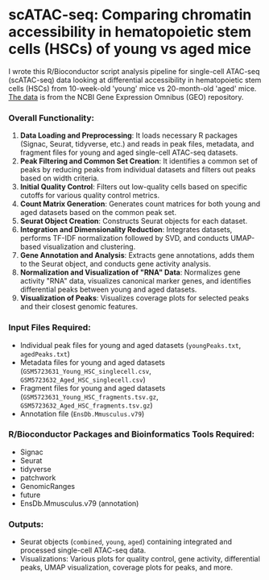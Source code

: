 # scATAC-seq: Comparing chromatin accessibility in hematopoietic stem cells (HSCs) of young vs aged mice

I wrote this R/Bioconductor script analysis pipeline for single-cell ATAC-seq (scATAC-seq) data looking at differential accessibility in hematopoietic stem cells (HSCs) from 10-week-old 'young' mice vs 20-month-old 'aged' mice. [The data](https://www.ncbi.nlm.nih.gov/geo/query/acc.cgi?acc=GSE162662) is from the NCBI Gene Expression Omnibus (GEO) repository.

### Overall Functionality:
1. **Data Loading and Preprocessing**: It loads necessary R packages (Signac, Seurat, tidyverse, etc.) and reads in peak files, metadata, and fragment files for young and aged single-cell ATAC-seq datasets.
2. **Peak Filtering and Common Set Creation**: It identifies a common set of peaks by reducing peaks from individual datasets and filters out peaks based on width criteria.
3. **Initial Quality Control**: Filters out low-quality cells based on specific cutoffs for various quality control metrics.
4. **Count Matrix Generation**: Generates count matrices for both young and aged datasets based on the common peak set.
5. **Seurat Object Creation**: Constructs Seurat objects for each dataset.
6. **Integration and Dimensionality Reduction**: Integrates datasets, performs TF-IDF normalization followed by SVD, and conducts UMAP-based visualization and clustering.
7. **Gene Annotation and Analysis**: Extracts gene annotations, adds them to the Seurat object, and conducts gene activity analysis.
8. **Normalization and Visualization of "RNA" Data**: Normalizes gene activity "RNA" data, visualizes canonical marker genes, and identifies differential peaks between young and aged datasets.
9. **Visualization of Peaks**: Visualizes coverage plots for selected peaks and their closest genomic features.

### Input Files Required:
- Individual peak files for young and aged datasets (`youngPeaks.txt`, `agedPeaks.txt`)
- Metadata files for young and aged datasets (`GSM5723631_Young_HSC_singlecell.csv`, `GSM5723632_Aged_HSC_singlecell.csv`)
- Fragment files for young and aged datasets (`GSM5723631_Young_HSC_fragments.tsv.gz`, `GSM5723632_Aged_HSC_fragments.tsv.gz`)
- Annotation file (`EnsDb.Mmusculus.v79`)

### R/Bioconductor Packages and Bioinformatics Tools Required:
- Signac
- Seurat
- tidyverse
- patchwork
- GenomicRanges
- future
- EnsDb.Mmusculus.v79 (annotation)


### Outputs:
- Seurat objects (`combined`, `young`, `aged`) containing integrated and processed single-cell ATAC-seq data.
- Visualizations: Various plots for quality control, gene activity, differential peaks, UMAP visualization, coverage plots for peaks, and more.
